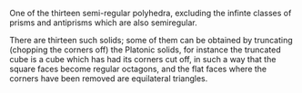 One of the thirteen semi-regular polyhedra, excluding the infinte
classes of prisms and antiprisms which are also semiregular.

There are thirteen such solids; some of them can be obtained by
truncating (chopping the corners off) the Platonic solids, for instance
the truncated cube is a cube which has had its corners cut off, in such
a way that the square faces become regular octagons, and the flat faces
where the corners have been removed are equilateral triangles.
